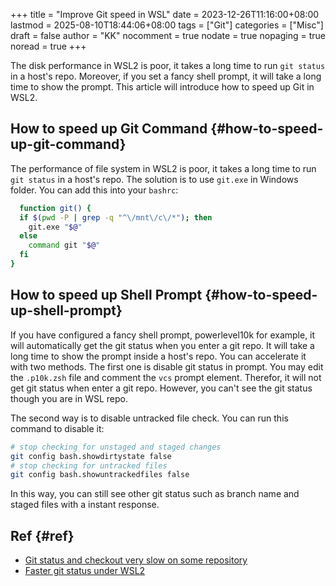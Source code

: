 +++
title = "Improve Git speed in WSL"
date = 2023-12-26T11:16:00+08:00
lastmod = 2025-08-10T18:44:06+08:00
tags = ["Git"]
categories = ["Misc"]
draft = false
author = "KK"
nocomment = true
nodate = true
nopaging = true
noread = true
+++

The disk performance in WSL2 is poor, it takes a long time to run `git status` in a host's repo. Moreover, if you set a fancy shell prompt, it will take a long time to show the prompt. This article will introduce how to speed up Git in WSL2.


## How to speed up Git Command {#how-to-speed-up-git-command}

The performance of file system in WSL2 is poor, it takes a long time to run `git status` in a host's repo. The solution is to use `git.exe` in Windows folder. You can add this into your `bashrc`:

```bash
  function git() {
  if $(pwd -P | grep -q "^\/mnt\/c\/*"); then
    git.exe "$@"
  else
    command git "$@"
  fi
}
```


## How to speed up Shell Prompt {#how-to-speed-up-shell-prompt}

If you have configured a fancy shell prompt, powerlevel10k for example, it will automatically get the git status when you enter a git repo. It will take a long time to show the prompt inside a host's repo. You can accelerate it with two methods.
The first one is disable git status in prompt. You may edit the `.p10k.zsh` file and comment the `vcs` prompt element. Therefor, it will not get git status when enter a git repo. However, you can't see the git status though you are in WSL repo.

The second way is to disable untracked file check. You can run this command to disable it:

```bash
# stop checking for unstaged and staged changes
git config bash.showdirtystate false
# stop checking for untracked files
git config bash.showuntrackedfiles false
```

In this way, you can still see other git status such as branch name and staged files with a instant response.


## Ref {#ref}

-   [Git status and checkout very slow on some repository](https://github.com/romkatv/powerlevel10k/issues/1039)
-   [Faster git status under WSL2](https://markentier.tech/posts/2020/10/faster-git-under-wsl2/)
